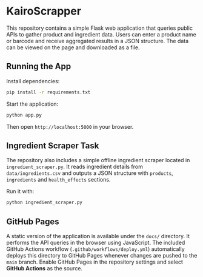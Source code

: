 # KairoScrapper

This repository contains a simple Flask web application that queries public APIs to gather product and ingredient data. Users can enter a product name or barcode and receive aggregated results in a JSON structure. The data can be viewed on the page and downloaded as a file.

## Running the App

Install dependencies:

```bash
pip install -r requirements.txt
```

Start the application:

```bash
python app.py
```

Then open `http://localhost:5000` in your browser.

## Ingredient Scraper Task

The repository also includes a simple offline ingredient scraper located in
`ingredient_scraper.py`. It reads ingredient details from `data/ingredients.csv`
and outputs a JSON structure with `products`, `ingredients` and
`health_effects` sections.

Run it with:

```bash
python ingredient_scraper.py
```

## GitHub Pages

A static version of the application is available under the `docs/` directory.
It performs the API queries in the browser using JavaScript. The included
GitHub Actions workflow (`.github/workflows/deploy.yml`) automatically deploys
this directory to GitHub Pages whenever changes are pushed to the `main`
branch. Enable GitHub Pages in the repository settings and select **GitHub
Actions** as the source.
